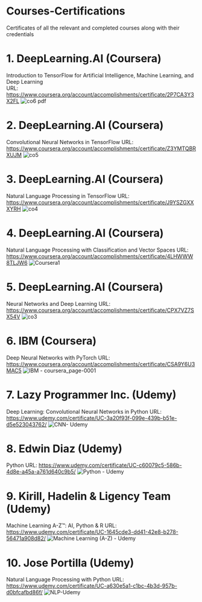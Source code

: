 # Courses-Certifications
Certificates of all the relevant and completed courses along with their credentials

# 1. DeepLearning.AI (Coursera)
Introduction to TensorFlow for Artificial Intelligence, Machine Learning, and Deep Learning<br/>
URL: https://www.coursera.org/account/accomplishments/certificate/2P7CA3Y3X2FL
![co6 pdf](https://github.com/anantmehta33/Courses-Certifications/assets/87894541/dfeebd88-d8bb-4878-9b97-16e31b410ae9)

# 2. DeepLearning.AI (Coursera)
Convolutional Neural Networks in TensorFlow
URL: https://www.coursera.org/account/accomplishments/certificate/Z3YMTQBRXUJM
![co5](https://github.com/anantmehta33/Courses-Certifications/assets/87894541/31e9a0fb-8f1b-4aa9-b091-e7b45579eaf9)

# 3. DeepLearning.AI (Coursera)
Natural Language Processing in TensorFlow
URL: https://www.coursera.org/account/accomplishments/certificate/J9YSZGXXXYRH
![co4](https://github.com/anantmehta33/Courses-Certifications/assets/87894541/be3e9e05-b04d-438b-bdaa-cc6b6d8bc135)

# 4. DeepLearning.AI (Coursera)
Natural Language Processing with Classification and Vector Spaces
URL: https://www.coursera.org/account/accomplishments/certificate/4LHWWW8TLJW6
![Coursera1](https://github.com/anantmehta33/Courses-Certifications/assets/87894541/4262f416-5f50-443b-8d33-7d779f5cf3ee)

# 5. DeepLearning.AI (Coursera)
Neural Networks and Deep Learning
URL: https://www.coursera.org/account/accomplishments/certificate/CPX7VZ7SX54V
![co3](https://github.com/anantmehta33/Courses-Certifications/assets/87894541/aedaadf5-560d-44d0-a1cd-a8d66d97efe2)

# 6. IBM (Coursera)
Deep Neural Networks with PyTorch
URL: https://www.coursera.org/account/accomplishments/certificate/CSA9Y6U3MAC5
![IBM - coursera_page-0001](https://github.com/anantmehta33/Courses-Certifications/assets/87894541/176a3c6f-4d5d-4a10-be9e-3f63904678a7)

# 7. Lazy Programmer Inc. (Udemy)
Deep Learning: Convolutional Neural Networks in Python
URL: https://www.udemy.com/certificate/UC-3a20f93f-099e-439b-b51e-d5e523043762/
![CNN- Udemy](https://github.com/anantmehta33/Courses-Certifications/assets/87894541/5290c0ec-8518-4fab-a2d2-1be7be8ae3b7)


# 8. Edwin Diaz (Udemy)
Python
URL: https://www.udemy.com/certificate/UC-c60079c5-586b-4d8e-a45a-a761d640c9b5/
![Python - Udemy](https://github.com/anantmehta33/Courses-Certifications/assets/87894541/2e3090fa-d9eb-4c9c-bb7d-874941137b7f)


# 9. Kirill, Hadelin & Ligency Team  (Udemy)
Machine Learning A-Z™: AI, Python & R
URL: https://www.udemy.com/certificate/UC-1645cde3-dd41-42e8-b278-56471a908d82/
![Machine Learning (A-Z) - Udemy](https://github.com/anantmehta33/Courses-Certifications/assets/87894541/1421dbd9-8bff-419a-8439-f6fbecdf3eb0)

# 10. Jose Portilla  (Udemy)
Natural Language Processing with Python
URL: https://www.udemy.com/certificate/UC-a630e5a1-c1bc-4b3d-957b-d0bfcafbd86f/
![NLP-Udemy](https://github.com/anantmehta33/Courses-Certifications/assets/87894541/284dafb8-debd-4219-b84d-4c5fb31ef988)



